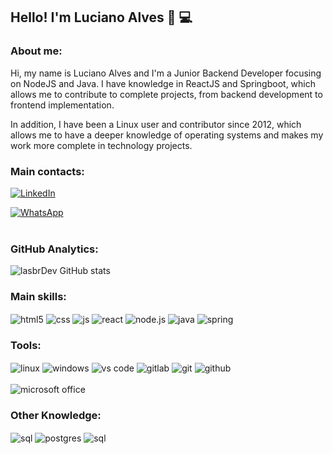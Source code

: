 ## Hello! I'm Luciano Alves 🤙 💻

### About me:

<p>Hi, my name is Luciano Alves and I'm a Junior Backend Developer focusing on NodeJS and Java. I have knowledge in ReactJS and Springboot, which allows me to contribute to complete projects, from backend development to frontend implementation.</p>
<p>In addition, I have been a Linux user and contributor since 2012, which allows me to have a deeper knowledge of operating systems and makes my work more complete in technology projects.<p/>


### Main contacts:

[![LinkedIn](https://img.shields.io/badge/LinkedIn-0077B5?style=for-the-badge&logo=linkedin&logoColor=white)](https://www.linkedin.com/in/lasbrdev/)

[![WhatsApp](https://img.shields.io/badge/WhatsApp-25D366?style=for-the-badge&logo=whatsapp&logoColor=white)](https://contate.me/5513997445563)<br/><br/>



### GitHub Analytics:

![lasbrDev GitHub stats](https://github-readme-stats.vercel.app/api?username=lasbrDev&show_icons=true&theme=dracula)

### Main skills:

<div style="display:inline-block">

  <img align="center" alt="html5" src="https://img.shields.io/badge/HTML5-E34F26?style=for-the-badge&logo=html5&logoColor=white"/>
  <img align="center" alt="css" src="https://img.shields.io/badge/CSS3-1572B6?style=for-the-badge&logo=css3&logoColor=white"/>
  <img align="center" alt="js" src="https://img.shields.io/badge/JavaScript-F7DF1E?style=for-the-badge&logo=javascript&logoColor=black"/>
  <img align="center" alt="react" src="https://img.shields.io/badge/React-20232A?style=for-the-badge&logo=react&logoColor=61DAFB"/>
  <img align="center" alt="node.js" src="https://img.shields.io/badge/Node.js-43853D?style=for-the-badge&logo=node.js&logoColor=white"/>
  <img align="center" alt="java" src="https://img.shields.io/badge/Java-ED8B00?style=for-the-badge&logo=java&logoColor=white"/>
  <img align="center" alt="spring" src="https://img.shields.io/badge/Spring-6DB33F?style=for-the-badge&logo=spring&logoColor=white"/>
  

</div>

### Tools:

<div style="display:inline-block">

  <img align="center" alt="linux" src="https://img.shields.io/badge/Linux-FCC624?style=for-the-badge&logo=linux&logoColor=black"/>
  <img align="center" alt="windows" src="https://img.shields.io/badge/Windows-0078D6?style=for-the-badge&logo=windows&logoColor=white"/>
  <img align="center" alt="vs code" src="https://img.shields.io/badge/Visual_Studio_Code-0078D4?style=for-the badge&logo=visual%20studio%20code&logoColor=white"/>
  <img align="center" alt="gitlab" src="https://img.shields.io/badge/GitLab-330F63?style=for-the-badge&logo=gitlab&logoColor=white"/>
  <img align="center" alt="git" src="https://img.shields.io/badge/GIT-E44C30?style=for-the-badge&logo=git&logoColor=white"/>
  <img align="center" alt="github" src="https://img.shields.io/badge/GitHub-100000?style=for-the-badge&logo=github&logoColor=white"/><br/><br/>
  <img align="center" alt="microsoft office" src="https://img.shields.io/badge/Microsoft_Office-D83B01?style=for-the-badge&logo=microsoft-office&logoColor=white"/>

</div>

### Other Knowledge:

<div style="display: inline-block">

<img  align="center" alt="sql" src="https://img.shields.io/badge/MySQL-005C84?style=for-the-badge&logo=mysql&logoColor=white"/>
<img  align="center" alt="postgres" src="https://img.shields.io/badge/PostgreSQL-316192?style=for-the-badge&logo=postgresql&logoColor=white"/>
<img  align="center" alt="sql" src="https://img.shields.io/badge/MongoDB-4EA94B?style=for-the-badge&logo=mongodb&logoColor=white"/> <br/><br/>

</div>
